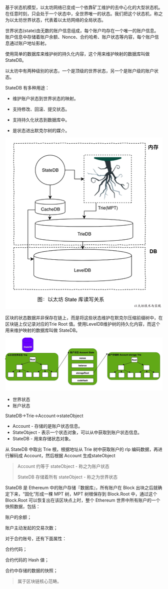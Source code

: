 基于状态机模型，以太坊网络已变成一个依靠矿工维护的去中心化的大型状态机。在任意时刻，只会处于一个状态中，全世界唯一的状态。我们把这个状态机，称之为以太坊世界状态，代表着以太坊网络的全局状态。

世界状态\(state\)由无数的账户信息组成，每个账户均存在一个唯一的账户信息。账户信息中存储着账户余额、Nonce、合约哈希、账户状态等内容，每个账户信息通过账户地址影射。

使用简单的数据库来维护树的持久化内容，这个用来维护映射的数据库叫做 StateDB。

以太坊中有两种级别的状态，一个是顶级的世界状态，另一个是账户级的账户状态。

StateDB 有多种用途：

* 维护账户状态到世界状态的映射。

* 支持修改、回滚、提交状态。

* 支持持久化状态到数据库中。

* 是状态进出默克尔树的媒介。

![](/assets/statedb.png)

区块的状态数据并非保存在链上，而是将这些状态维护在默克尔压缩前缀树中，在区块链上仅记录对应的Trie Root 值。使用LevelDB维护树的持久化内容，而这个用来维护映射的数据库叫做 StateDB。

![](/assets/statedb-state.png)

* 世界状态
* 账户状态

StateDB-&gt;Trie-&gt;Account-&gt;stateObject

* Account - 存储的是账户状态信息。
* StateObject - 表示一个状态对象，可以从中获取到账户状态信息。
* StateDB - 用来存储状态对象。

从 StateDB 中取出 Trie 根，根据地址从 Trie 树中获取账户的 rlp 编码数据，再进行解码成 Account，然后根据 Account 生成stateObject

> Account 约等于 stateObject - 称之为账户状态
>
> StateDB 存储着所有 stateObject - 称之为世界状态

StateDB 是 Ethereum 中的账户存储『数据库』，所有账户在 Block 出块之后就确定下来，“固化”形成一棵 MPT 树，MPT 树根保存到 Block.Root 中，通过这个 Block.Root 可以恢复出在该区块点上时，整个 Ethereum 世界中所有账户的一个快照数据，包括：

账户的余额；

账户主动发起的交易次数；

对于合约账号，还有下面属性：

合约代码；

合约代码的 Hash 値；

合约中存储的数据的快照；

> 属于区块链核心范畴。



